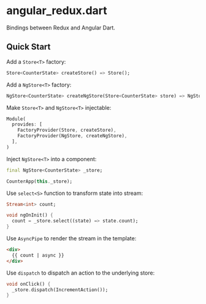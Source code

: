 # angular_redux.dart

Bindings between Redux and Angular Dart.

## Quick Start

Add a `Store<T>` factory:

```dart
Store<CounterState> createStore() => Store();
```

Add a `NgStore<T>` factory:

```dart
NgStore<CounterState> createNgStore(Store<CounterState> store) => NgStore(store);
```

Make `Store<T>` and `NgStore<T>` injectable:

```dart
Module(
  provides: [
    FactoryProvider(Store, createStore),
    FactoryProvider(NgStore, createNgStore),
  ],
)
```

Inject `NgStore<T>` into a component:

```dart
final NgStore<CounterState> _store;

CounterApp(this._store);
```

Use `select<S>` function to transform state into stream:

```dart
Stream<int> count;

void ngOnInit() {
  count = _store.select((state) => state.count);
}
```

Use `AsyncPipe` to render the stream in the template:

```html
<div>
  {{ count | async }}
</div>
```

Use `dispatch` to dispatch an action to the underlying store:

```dart
void onClick() {
  _store.dispatch(IncrementAction());
}
```
